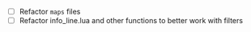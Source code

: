 + [ ] Refactor `maps` files
+ [ ] Refactor info_line.lua and other functions to better work with filters
